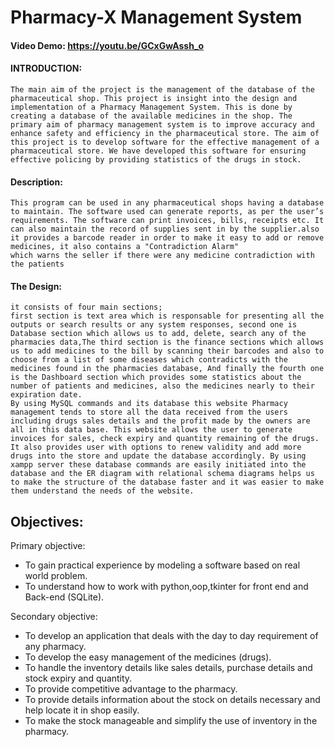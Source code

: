 # Pharmacy-X Management System
#### Video Demo:  <https://youtu.be/GCxGwAssh_o>

#### INTRODUCTION:

    The main aim of the project is the management of the database of the pharmaceutical shop. This project is insight into the design and implementation of a Pharmacy Management System. This is done by creating a database of the available medicines in the shop. The primary aim of pharmacy management system is to improve accuracy and enhance safety and efficiency in the pharmaceutical store. The aim of this project is to develop software for the effective management of a pharmaceutical store. We have developed this software for ensuring effective policing by providing statistics of the drugs in stock.
#### Description:
    This program can be used in any pharmaceutical shops having a database to maintain. The software used can generate reports, as per the user’s requirements. The software can print invoices, bills, receipts etc. It can also maintain the record of supplies sent in by the supplier.also it provides a barcode reader in order to make it easy to add or remove medicines, it also contains a "Contradiction Alarm"
    which warns the seller if there were any medicine contradiction with the patients
#### The Design:
    it consists of four main sections;
    first section is text area which is responsable for presenting all the outputs or search results or any system responses, second one is Database section which allows us to add, delete, search any of the pharmacies data,The third section is the finance sections which allows us to add medicines to the bill by scanning their barcodes and also to choose from a list of some diseases which contradicts with the medicines found in the pharmacies database, And finally the fourth one is the Dashboard section which provides some statistics about the number of patients and medicines, also the medicines nearly to their expiration date.
    By using MySQL commands and its database this website Pharmacy management tends to store all the data received from the users including drugs sales details and the profit made by the owners are all in this data base. This website allows the user to generate invoices for sales, check expiry and quantity remaining of the drugs. It also provides user with options to renew validity and add more drugs into the store and update the database accordingly. By using xampp server these database commands are easily initiated into the database and the ER diagram with relational schema diagrams helps us to make the structure of the database faster and it was easier to make them understand the needs of the website.

## Objectives:

Primary objective:

- To gain practical experience by modeling a software based on real world problem.
- To understand how to work with python,oop,tkinter for front end and Back-end (SQLite).

Secondary objective:

- To develop an application that deals with the day to day requirement of any pharmacy.
- To develop the easy management of the medicines (drugs).
- To handle the inventory details like sales details, purchase details and stock expiry and quantity.
- To provide competitive advantage to the pharmacy.
- To provide details information about the stock on details necessary and help locate it in shop easily.
- To make the stock manageable and simplify the use of inventory in the pharmacy.

